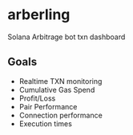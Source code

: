 # arberling
Solana Arbitrage bot txn dashboard


## Goals
- Realtime TXN monitoring
- Cumulative Gas Spend
- Profit/Loss
- Pair Performance
- Connection performance
- Execution times

